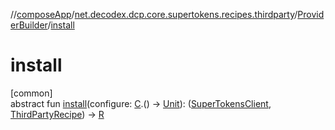 //[composeApp](../../../index.md)/[net.decodex.dcp.core.supertokens.recipes.thirdparty](../index.md)/[ProviderBuilder](index.md)/[install](install.md)

# install

[common]\
abstract fun [install](install.md)(configure: [C](index.md).() -&gt; [Unit](https://kotlinlang.org/api/latest/jvm/stdlib/kotlin/-unit/index.html)): ([SuperTokensClient](../../net.decodex.dcp.core.supertokens/-super-tokens-client/index.md), [ThirdPartyRecipe](../-third-party-recipe/index.md)) -&gt; [R](index.md)
